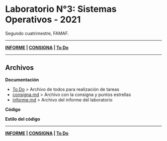 # Laboratorio N°3: Sistemas Operativos - 2021

Segundo cuatrimestre, FAMAF.

---

**[INFORME](informe.md) | [CONSIGNA](consigna.md) | [To Do](todo.md)**

---

## Archivos

**Documentación**

* [To Do](todo.md) > Archivo de todos para realización de tareas
* [consigna.md](consigna.md) > Archivo con la consigna y puntos estrellas
* [informe.md](informe.md) > Archivo del informe del laboratorio

**Código**

**Estilo del código**

---

**[INFORME](informe.md) | [CONSIGNA](consigna.md) | [To Do](todo.md)**